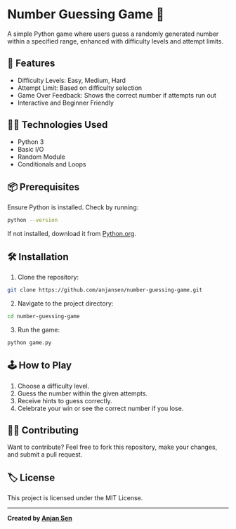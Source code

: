 # Number Guessing Game 🎯

A simple Python game where users guess a randomly generated number within a specified range, enhanced with difficulty levels and attempt limits.

## 🚀 Features
- Difficulty Levels: Easy, Medium, Hard
- Attempt Limit: Based on difficulty selection
- Game Over Feedback: Shows the correct number if attempts run out
- Interactive and Beginner Friendly

## 🧑‍💻 Technologies Used
- Python 3
- Basic I/O
- Random Module
- Conditionals and Loops

## 📦 Prerequisites
Ensure Python is installed. Check by running:
```bash
python --version
```
If not installed, download it from [Python.org](https://www.python.org/downloads/).

## 🛠️ Installation
1. Clone the repository:
```bash
git clone https://github.com/anjansen/number-guessing-game.git
```
2. Navigate to the project directory:
```bash
cd number-guessing-game
```
3. Run the game:
```bash
python game.py
```

## 🕹️ How to Play
1. Choose a difficulty level.
2. Guess the number within the given attempts.
3. Receive hints to guess correctly.
4. Celebrate your win or see the correct number if you lose.

## 🧑‍💻 Contributing
Want to contribute? Feel free to fork this repository, make your changes, and submit a pull request.

## 🏷️ License
This project is licensed under the MIT License.

---

**Created by [Anjan Sen](https://github.com/anjansen)**